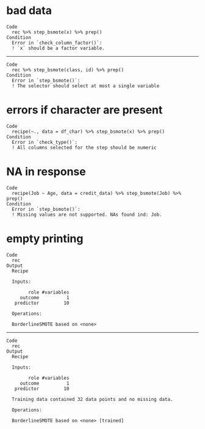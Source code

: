 # bad data

    Code
      rec %>% step_bsmote(x) %>% prep()
    Condition
      Error in `check_column_factor()`:
      ! `x` should be a factor variable.

---

    Code
      rec %>% step_bsmote(class, id) %>% prep()
    Condition
      Error in `step_bsmote()`:
      ! The selector should select at most a single variable

# errors if character are present

    Code
      recipe(~., data = df_char) %>% step_bsmote(x) %>% prep()
    Condition
      Error in `check_type()`:
      ! All columns selected for the step should be numeric

# NA in response

    Code
      recipe(Job ~ Age, data = credit_data) %>% step_bsmote(Job) %>% prep()
    Condition
      Error in `step_bsmote()`:
      ! Missing values are not supported. NAs found ind: Job.

# empty printing

    Code
      rec
    Output
      Recipe
      
      Inputs:
      
            role #variables
         outcome          1
       predictor         10
      
      Operations:
      
      BorderlineSMOTE based on <none>

---

    Code
      rec
    Output
      Recipe
      
      Inputs:
      
            role #variables
         outcome          1
       predictor         10
      
      Training data contained 32 data points and no missing data.
      
      Operations:
      
      BorderlineSMOTE based on <none> [trained]

